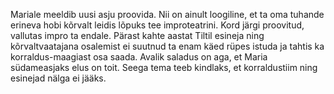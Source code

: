 Mariale meeldib uusi asju proovida. Nii on ainult loogiline, et ta oma 
tuhande erineva hobi kõrvalt leidis lõpuks tee improteatrini. 
Kord järgi proovitud, vallutas impro ta endale. Pärast kahte 
aastat Tiltil esineja ning kõrvaltvaatajana osalemist ei suutnud ta 
enam käed rüpes istuda ja tahtis ka korraldus-maagiast osa saada. 
Avalik saladus on aga, et Maria südameasjaks elus on toit. 
Seega tema teeb kindlaks, et korraldustiim ning esinejad nälga ei jääks. 
